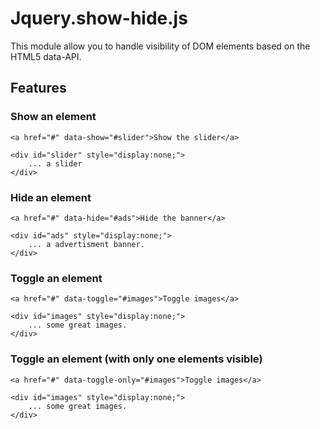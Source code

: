 # Jquery.show-hide.js

This module allow you to handle visibility of DOM elements based on the HTML5 data-API.

## Features

### Show an element

```
<a href="#" data-show="#slider">Show the slider</a>

<div id="slider" style="display:none;">
    ... a slider
</div>

```

### Hide an element

```
<a href="#" data-hide="#ads">Hide the banner</a>

<div id="ads" style="display:none;">
    ... a advertisment banner.
</div>
```

### Toggle an element

```
<a href="#" data-toggle="#images">Toggle images</a>

<div id="images" style="display:none;">
    ... some great images.
</div>
```


### Toggle an element (with only one elements visible)

```
<a href="#" data-toggle-only="#images">Toggle images</a>

<div id="images" style="display:none;">
    ... some great images.
</div>
```
